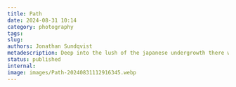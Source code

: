 ```yaml
---
title: Path
date: 2024-08-31 10:14
category: photography
tags: 
slug: 
authors: Jonathan Sundqvist
metadescription: Deep into the lush of the japanese undergrowth there was a path upwards.
status: published
internal: 
image: images/Path-20240831112916345.webp
---
```

